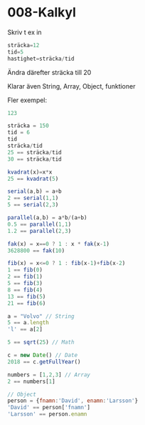 # 008-Kalkyl

Skriv t ex in 

```javascript
sträcka=12
tid=5
hastighet=sträcka/tid
```

Ändra därefter sträcka till 20

Klarar även String, Array, Object, funktioner

Fler exempel:

```javascript
123

sträcka = 150
tid = 6
tid
sträcka/tid
25 == sträcka/tid 
30 == sträcka/tid

kvadrat(x)=x*x
25 == kvadrat(5)

serial(a,b) = a+b
2 == serial(1,1)
5 == serial(2,3)

parallel(a,b) = a*b/(a+b)
0.5 == parallel(1,1)
1.2 == parallel(2,3)

fak(x) = x==0 ? 1 : x * fak(x-1)
3628800 == fak(10)

fib(x) = x<=0 ? 1 : fib(x-1)+fib(x-2) 
1 == fib(0)
2 == fib(1)
5 == fib(3)
8 == fib(4)
13 == fib(5)
21 == fib(6)

a = "Volvo" // String
5 == a.length
'l' == a[2]

5 == sqrt(25) // Math

c = new Date() // Date
2018 == c.getFullYear()

numbers = [1,2,3] // Array
2 == numbers[1]

// Object
person = {fnamn:'David', enamn:'Larsson'}
'David' == person['fnamn']
'Larsson' == person.enamn
```
